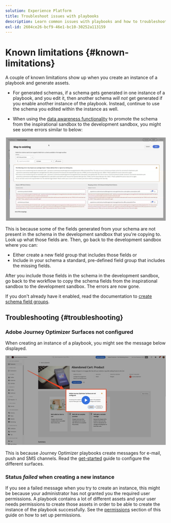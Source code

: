 ```yaml
---
solution: Experience Platform
title: Troubleshoot issues with playbooks
description: Learn common issues with playbooks and how to troubleshoot them
exl-id: 2604ce26-bcf9-46e1-bc10-30252a113159
---
```


# Known limitations {#known-limitations}

A couple of known limitations show up when you create an instance of a playbook and generate assets. 

* For generated schemas, if a schema gets generated in one instance of a playbook, and you edit it, then another schema *will not* get generated if you enable another instance of the playbook. Instead, continue to use the schema you edited within the instance as well.

* When using the [data awareness functionality](/help/use-case-playbooks/playbooks/data-awareness.md) to promote the schema from the inspirational sandbox to the development sandbox, you might see some errors similar to below:

![schema-errors](/help/use-case-playbooks/assets/playbooks/troubleshooting/schema-errors.png)

This is because some of the fields generated from your schema are not present in the schema in the development sandbox that you're copying to. Look up what those fields are. Then, go back to the development sandbox where you can:

* Either create a new field group that includes those fields or
* Include in your schema a standard, pre-defined field group that includes the missing fields.

After you include those fields in the schema in the development sandbox, go back to the workflow to copy the schema fields from the inspirational sandbox to the development sandbox. The errors are now gone.

If you don't already have it enabled, read the documentation to [create schema field groups](https://experienceleague.adobe.com/docs/platform-learn/tutorials/schemas/create-schema-field-groups.html).

## Troubleshooting {#troubleshooting}

### Adobe Journey Optimizer Surfaces not configured

When creating an instance of a playbook, you might see the message below displayed.

![Troubleshooting](/help/use-case-playbooks/assets/playbooks/troubleshooting/troubleshooting-ajo.png)

This is because Journey Optimizer playbooks create messages for e-mail, push and SMS channels. Read the [get-started](/help/use-case-playbooks/playbooks/get-started.md#configure-sandbox-and-channel-surfaces-in-journey-optimizer) guide to configure the different surfaces.

### Status *failed* when creating a new instance

If you see a failed message when you try to create an instance, this might be because your administrator has not granted you the required user permissions. A playbook contains a lot of different assets and your user needs permissions to create those assets in order to be able to create the instance of the playbook successfully. See the [permissions](/help/use-case-playbooks/playbooks/get-started.md#grant-your-team-the-required-access-permissions) section of this guide on how to set up permissions.
